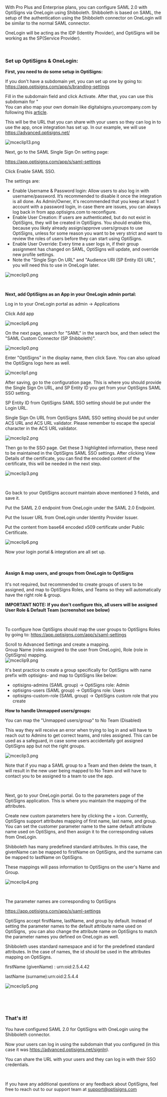 <p>With Pro Plus and Enterprise plans, you can configure SAML 2.0 with OptiSigns via OneLogin using Shibboleth. Shibboleth is based on SAML, the setup of the authentication using the Shibboleth connector on OneLogin will be similar to the normal SAML connector.</p>
<p>OneLogin will be acting as the IDP (Identity Provider), and OptiSigns will be working as the SP(Service Provider).</p>
<p> </p>
<h3 id="h_01HQ082BR1GYTEHBEYHYTWZE2X"><strong>Set up OptiSigns &amp; OneLogin:</strong></h3>
<p><strong>First, you need to do some setup in OptiSigns:</strong></p>
<p>If you don't have a subdomain yet, you can set up one by going to:<br><a href="https://app.optisigns.com/app/s/branding-settings">https://app.optisigns.com/app/s/branding-settings</a></p>
<p>Fill in the subdomain field and click Activate. After that, you can use this subdomain for "<br>You can also map your own domain like digitalsigns.yourcompany.com by following this <a href="https://support.optisigns.com/hc/en-us/articles/1500000480302" target="_self">article</a>.</p>
<p>This will be the URL that you can share with your users so they can log in to use the app, once integration has set up. In our example, we will use <a href="https://advanced.optisigns.net/">https://advanced.optisigns.net/</a></p>
<p><img src="https://support.optisigns.com/hc/article_attachments/21286528904211" alt="mceclip13.png"></p>
<p>Next, go to the SAML Single Sign On setting page:</p>
<p><a href="https://app.optisigns.com/app/s/saml-settings">https://app.optisigns.com/app/s/saml-settings</a></p>
<p>Click Enable SAML SSO.</p>
<p>The settings are:</p>
<ul>
<li>Enable Username &amp; Password login: <span style="font-weight: 400;">Allow users to also log in with username/password. It’s recommended to disable it once the integration is all done. As Admin/Owner, it's recommended that you keep at least 1 account with a password login, in case there are issues, you can always log back in from app.optisigns.com to reconfigure.</span>
</li>
<li>Enable User Creation: <span style="font-weight: 400;">If users are authenticated, but do not exist in OptiSigns, they will be created in OptiSigns. You should enable this, because you likely already assign/approve users/groups to use OptiSigns, unless for some reason you want to be very strict and want to review the roles of users before they can start using OptiSigns</span>.</li>
<li>Enable User Override: <span style="font-weight: 400;">Every time a user logs in, if their group assignment has changed on SAML, OptiSigns will update, and override new profile settings.</span>
</li>
<li>Note the "Single Sign On URL" and "Audience URI (SP Entity ID) URL", you will need this to use in OneLogin later.</li>
</ul>
<p><img src="https://support.optisigns.com/hc/article_attachments/21286544103571" alt="mceclip0.png"></p>
<p> </p>
<p><strong>Next, add OptiSigns as an App in your OneLogin admin portal:</strong></p>
<p>Log in to your OneLogin portal as admin -&gt; Applications</p>
<p>Click Add app</p>
<p><img src="https://support.optisigns.com/hc/article_attachments/4407476998035" alt="mceclip6.png"></p>
<p>On the next page, search for "SAML" in the search box, and then select the "SAML Custom Connector (SP Shibboleth)".</p>
<p><img src="https://support.optisigns.com/hc/article_attachments/4407468255507" alt="mceclip0.png"></p>
<p>Enter "OptiSigns" in the display name, then click Save. You can also upload the OptiSigns logo here as well.</p>
<p><img src="https://support.optisigns.com/hc/article_attachments/4407476590867" alt="mceclip1.png"></p>
<p>After saving, go to the configuration page. This is where you should provide the Single Sign On URL, and SP Entity ID you get from your OptiSigns SAML SSO setting.</p>
<p>SP Entity ID from OptiSigns SAML SSO setting should be put under the Login URL.</p>
<p>Single Sign On URL from OptiSigns SAML SSO setting should be put under ACS URL and ACS URL validator. Please remember to escape the special character in the ACS URL validator.</p>
<p><img src="https://support.optisigns.com/hc/article_attachments/4407476626451" alt="mceclip2.png"></p>
<p>Then go to the SSO page. Get these 3 highlighted information, these need to be maintained in the OptiSigns SAML SSO settings. After clicking View Details of the certificate, you can find the encoded content of the certificate, this will be needed in the next step.</p>
<p><img src="https://support.optisigns.com/hc/article_attachments/4407476684179" alt="mceclip3.png"></p>
<p> </p>
<p>Go back to your OptiSigns account maintain above mentioned 3 fields, and save it.</p>
<p>Put the SAML 2.0 endpoint from OneLogin under the SAML 2.0 Endpoint.</p>
<p>Put the Issuer URL from OneLogin under Identity Provider Issuer.</p>
<p>Put the content from base64 encoded x509 certificate under Public Certificate.</p>
<p><img src="https://support.optisigns.com/hc/article_attachments/21286544110099" alt="mceclip6.png"></p>
<p>Now your login portal &amp; integration are all set up.</p>
<p> </p>
<h4 id="h_01HQ082BR19KA6CG6EY2B30NC9"><strong>Assign &amp; map users, and groups from OneLogin to OptiSigns</strong></h4>
<p>It's not required, but recommended to create groups of users to be assigned, and map to OptiSigns Roles, and Teams so they will automatically have the right role &amp; group.</p>
<p><strong>IMPORTANT NOTE: If you don't configure this, all users will be assigned User Role &amp; Default Team (screenshot see below)</strong></p>
<p> </p>
<p>To configure how OptiSigns should map the user groups to OptiSigns Roles by going to: <a href="https://app.optisigns.com/app/s/saml-settings">https://app.optisigns.com/app/s/saml-settings</a></p>
<p>Scroll to Advanced Settings and create a mapping.<br>Group Name (roles assigned to the user from OneLogin), Role (role in OptiSigns) mapping. <br><img src="https://support.optisigns.com/hc/article_attachments/21286528943635" alt="mceclip9.png"></p>
<p>It's best practice to create a group specifically for OptiSigns with name prefix with optisigns- and map to OptiSigns like below:</p>
<ul>
<li>optisigns-admins (SAML group) -&gt; OptiSigns role: Admin</li>
<li>optisigns-users (SAML group) -&gt; OptiSigns role: Users</li>
<li>optisigns-custom-role (SAML group) -&gt; OptiSigns custom role that you create</li>
</ul>
<p><strong>How to handle Unmapped users/groups:</strong></p>
<p>You can map the "Unmapped users/group" to No Team (Disabled)</p>
<p>This way they will receive an error when trying to log in and will have to reach out to Admins to get correct teams, and roles assigned. This can be used as a safeguard, in case some users accidentally got assigned OptiSigns app but not the right groups.</p>
<p><img src="https://support.optisigns.com/hc/article_attachments/26504504778259" alt="mceclip3.png"></p>
<p>Note that if you map a SAML group to a Team and then delete the team, it will result in the new user being mapped to No Team and will have to contact you to be assigned to a team to use the app.</p>
<p> </p>
<p>Next, go to your OneLogin portal. Go to the parameters page of the OptiSigns application. This is where you maintain the mapping of the attributes.</p>
<p>Create new custom parameters here by clicking the + icon. Currently, OptiSigns support attributes mapping of first name, last name, and group. You can set the customer parameter name to the same default attribute name used on OptiSigns, and then assign it to the corresponding values from OneLogin.</p>
<p>Shibboleth has many predefined standard attributes. In this case, the givenName can be mapped to firstName on OptiSigns, and the surname can be mapped to lastName on OptiSigns.</p>
<p>These mappings will pass information to OptiSigns on the user's Name and Group.</p>
<p><img src="https://support.optisigns.com/hc/article_attachments/4407468380563" alt="mceclip4.png"></p>
<p> </p>
<p>The parameter names are corresponding to OptiSigns</p>
<p><a href="https://app.optisigns.com/app/s/saml-settings" target="_self" rel="undefined">https://app.optisigns.com/app/s/saml-settings</a></p>
<p>OptiSigns accept firstName, lastName, and group by default. Instead of setting the parameter names to the default attribute name used on OptiSigns,  you can also change the attribute name on OptiSigns to match the parameter names you defined on OneLogin as well. </p>
<p>Shibboleth uses standard namespace and id for the predefined standard attributes. In the case of names, the id should be used in the attributes mapping on OptiSigns.</p>
<p>firstName (givenName) : urn:oid:2.5.4.42</p>
<p>lastName (surname):urn:oid:2.5.4.4</p>
<p><img src="https://support.optisigns.com/hc/article_attachments/4407468403219" alt="mceclip5.png"></p>
<p> </p>
<p> </p>
<h3 id="h_01HQ082BR26RBWM3DNZ5GVHZXS"><strong>That's it!</strong></h3>
<p>You have configured SAML 2.0 for OptiSigns with OneLogin using the Shibboleth connector.</p>
<p>Now your users can log in using the subdomain that you configured (in this case it was <a href="https://advanced.optisigns.net/signIn">https://advanced.optisigns.net/signIn</a>).</p>
<p>You can share the URL with your users and they can log in with their SSO credentials.</p>
<p> </p>
<p>If you have any additional questions or any feedback about OptiSigns, feel free to reach out to our support team at <a href="mailto:support@optisigns.com" target="_self">support@optisigns.com</a></p>
<p> </p>